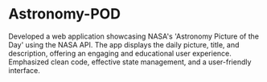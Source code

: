 # Astronomy-POD
Developed a web application showcasing NASA's 'Astronomy Picture of the Day' using the NASA API. The app displays the daily picture, title, and description, offering an engaging and educational user experience. Emphasized clean code, effective state management, and a user-friendly interface.
